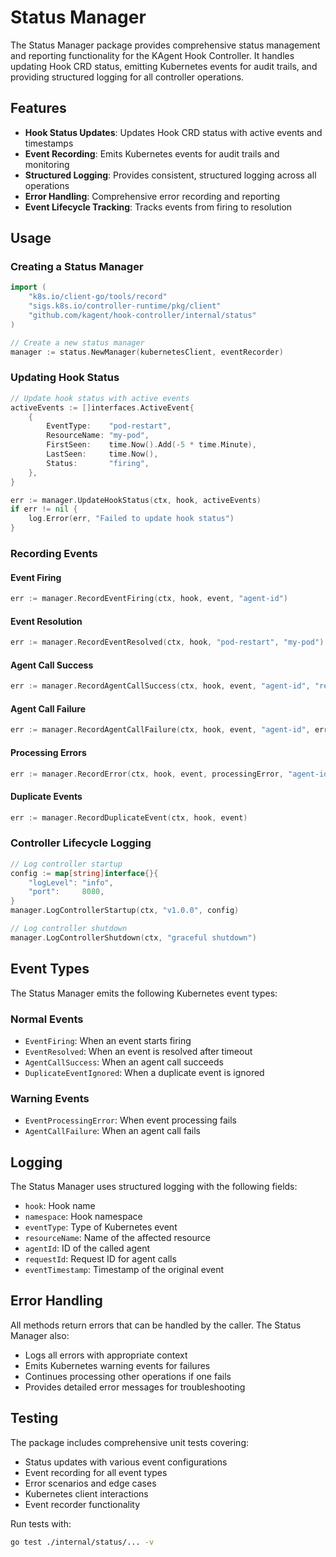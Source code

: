 # Status Manager

The Status Manager package provides comprehensive status management and reporting functionality for the KAgent Hook Controller. It handles updating Hook CRD status, emitting Kubernetes events for audit trails, and providing structured logging for all controller operations.

## Features

- **Hook Status Updates**: Updates Hook CRD status with active events and timestamps
- **Event Recording**: Emits Kubernetes events for audit trails and monitoring
- **Structured Logging**: Provides consistent, structured logging across all operations
- **Error Handling**: Comprehensive error recording and reporting
- **Event Lifecycle Tracking**: Tracks events from firing to resolution

## Usage

### Creating a Status Manager

```go
import (
    "k8s.io/client-go/tools/record"
    "sigs.k8s.io/controller-runtime/pkg/client"
    "github.com/kagent/hook-controller/internal/status"
)

// Create a new status manager
manager := status.NewManager(kubernetesClient, eventRecorder)
```

### Updating Hook Status

```go
// Update hook status with active events
activeEvents := []interfaces.ActiveEvent{
    {
        EventType:    "pod-restart",
        ResourceName: "my-pod",
        FirstSeen:    time.Now().Add(-5 * time.Minute),
        LastSeen:     time.Now(),
        Status:       "firing",
    },
}

err := manager.UpdateHookStatus(ctx, hook, activeEvents)
if err != nil {
    log.Error(err, "Failed to update hook status")
}
```

### Recording Events

#### Event Firing
```go
err := manager.RecordEventFiring(ctx, hook, event, "agent-id")
```

#### Event Resolution
```go
err := manager.RecordEventResolved(ctx, hook, "pod-restart", "my-pod")
```

#### Agent Call Success
```go
err := manager.RecordAgentCallSuccess(ctx, hook, event, "agent-id", "request-123")
```

#### Agent Call Failure
```go
err := manager.RecordAgentCallFailure(ctx, hook, event, "agent-id", err)
```

#### Processing Errors
```go
err := manager.RecordError(ctx, hook, event, processingError, "agent-id")
```

#### Duplicate Events
```go
err := manager.RecordDuplicateEvent(ctx, hook, event)
```

### Controller Lifecycle Logging

```go
// Log controller startup
config := map[string]interface{}{
    "logLevel": "info",
    "port":     8080,
}
manager.LogControllerStartup(ctx, "v1.0.0", config)

// Log controller shutdown
manager.LogControllerShutdown(ctx, "graceful shutdown")
```

## Event Types

The Status Manager emits the following Kubernetes event types:

### Normal Events
- `EventFiring`: When an event starts firing
- `EventResolved`: When an event is resolved after timeout
- `AgentCallSuccess`: When an agent call succeeds
- `DuplicateEventIgnored`: When a duplicate event is ignored

### Warning Events
- `EventProcessingError`: When event processing fails
- `AgentCallFailure`: When an agent call fails

## Logging

The Status Manager uses structured logging with the following fields:

- `hook`: Hook name
- `namespace`: Hook namespace
- `eventType`: Type of Kubernetes event
- `resourceName`: Name of the affected resource
- `agentId`: ID of the called agent
- `requestId`: Request ID for agent calls
- `eventTimestamp`: Timestamp of the original event

## Error Handling

All methods return errors that can be handled by the caller. The Status Manager also:

- Logs all errors with appropriate context
- Emits Kubernetes warning events for failures
- Continues processing other operations if one fails
- Provides detailed error messages for troubleshooting

## Testing

The package includes comprehensive unit tests covering:

- Status updates with various event configurations
- Event recording for all event types
- Error scenarios and edge cases
- Kubernetes client interactions
- Event recorder functionality

Run tests with:
```bash
go test ./internal/status/... -v
```